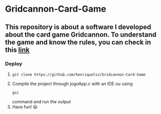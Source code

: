# Gridcannon-Card-Game

## This repository is about a software I developed about the card game Gridcannon. To understand the game and know the rules, you can check in this [link](https://www.pentadact.com/2019-08-20-gridcannon-a-single-player-game-with-regular-playing-cards/)

### Deploy
1. <pre><code>git clone https://github.com/henriquelsz/Gridcannon-Card-Game</code></pre>
2. Compile the project through jogoApp.c with an IDE ou using <pre><code>gcc</code></pre> command and run the output
3. Have fun! 😃